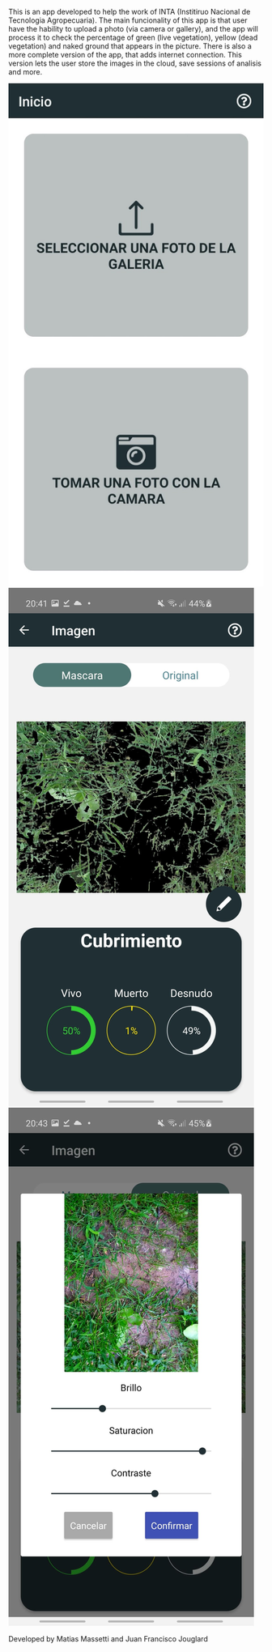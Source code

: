 <link rel="stylesheet" type="text/css" href="./ReadmeStyle.css" />

This is an app developed to help the work of INTA (Institiruo Nacional de Tecnologia Agropecuaria). The main funcionality of this app is that user have the hability to upload a photo (via camera or gallery), and the app will process it to check the percentage of green (live vegetation), yellow (dead vegetation) and naked ground that appears in the picture. There is also a more complete version of the app, that adds internet connection. This version lets the user store the images in the cloud, save sessions of analisis and more.

![First Screen](./captures/Screenshot_20200621-001959_IntaApp.jpg#image "First")![Second Screen](./captures/Screenshot_20200620-204116_IntaApp.jpg#image "Second")![Third Screen](./captures/Screenshot_20200620-204320_IntaApp.jpg#image "Third")


Developed by Matias Massetti and Juan Francisco Jouglard
